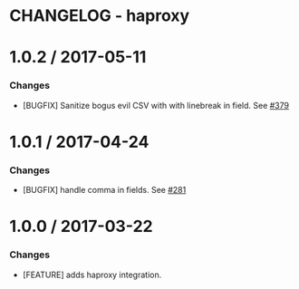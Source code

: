 # CHANGELOG - haproxy

1.0.2 / 2017-05-11
==================

### Changes

* [BUGFIX] Sanitize bogus evil CSV with with linebreak in field. See [#379][]

1.0.1 / 2017-04-24
==================

### Changes

* [BUGFIX] handle comma in fields. See [#281][]

1.0.0 / 2017-03-22
==================

### Changes

* [FEATURE] adds haproxy integration.

[#281]: https://github.com/DataDog/integrations-core/issues/281
[#379]: https://github.com/DataDog/integrations-core/issues/379

[#281]: https://github.com/DataDog/integrations-core/issues/281
[#379]: https://github.com/DataDog/integrations-core/issues/379
